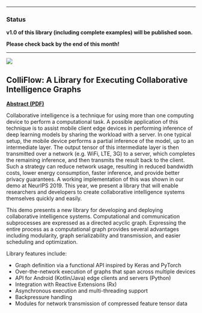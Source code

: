<hr />

### Status

**v1.0 of this library (including complete examples) will be published soon.**

**Please check back by the end of this month!**

<hr />

<img src="https://yodaembedding.github.io/neurips-2020-demo/assets/images/ci_system.png" />

## ColliFlow: A Library for Executing Collaborative Intelligence Graphs

<b><a href="https://www.dropbox.com/s/j7y8j77uju5pcor/neurips_demo_2020_abstract.pdf?dl=1">Abstract (PDF)</a></b>

Collaborative intelligence is a technique for using more than one computing device to perform a computational task.
A possible application of this technique is to assist mobile client edge devices in performing inference of deep learning models by sharing the workload with a server.
In one typical setup, the mobile device performs a partial inference of the model, up to an intermediate layer.
The output tensor of this intermediate layer is then transmitted over a network (e.g. WiFi, LTE, 3G) to a server, which completes the remaining inference, and then transmits the result back to the client.
Such a strategy can reduce network usage, resulting in reduced bandwidth costs, lower energy consumption, faster inference, and provide better privacy guarantees.
A working implementation of this was shown in our demo at NeurIPS 2019.
This year, we present a library that will enable researchers and developers to create collaborative intelligence systems themselves quickly and easily.

This demo presents a new library for developing and deploying collaborative intelligence systems.
Computational and communication subprocesses are expressed as a directed acyclic graph.
Expressing the entire process as a computational graph provides several advantages including 
modularity,
graph serializability and transmission,
and easier scheduling and optimization.

Library features include:

 - Graph definition via a functional API inspired by Keras and PyTorch
 - Over-the-network execution of graphs that span across multiple devices
 - API for Android (Kotlin/Java) edge clients and servers (Python)
 - Integration with Reactive Extensions (Rx)
 - Asynchronous execution and multi-threading support
 - Backpressure handling
 - Modules for network transmission of compressed feature tensor data

